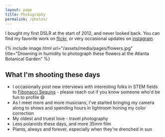 ```yaml
---
layout: page
title: Photography
permalink: /photos/
---
```


I bought my first DSLR at the start of 2012, and never looked back. You can find my favorite work on [flickr][flickr], or very occasional updates on [instagram][instagram].

{% include image.html url="/assets/media/pages/flowers.jpg" title="Drowning in humidity to photograph these flowers at the Atlanta Botanical Garden" %}

## What I'm shooting these days ##
- I occasionally post new interviews with interesting folks in STEM fields to [Fibonacci Sequins][fibseq] - please reach out if you know someone who'd be fun to profile 😄
- As I meet more and more musicians, I've started bringing my camera along to shows and spending hours in lightroom honing my color correction
- My oldest and truest love - travel photography
- Less polaroids these days, and more 35mm film
- Plants, always and forever, especially when they're drenched in sun

[instagram]: https://www.instagram.com/abethcrane/
[flickr]: http://bethcrane.photos
[fibseq]: http://www.fibonaccisequinsblog.com